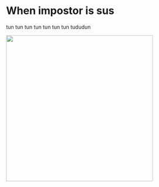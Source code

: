 # When impostor is sus

tun tun tun tun tun tun tun tududun

<img src="../assets/impostor" width=400></img>
